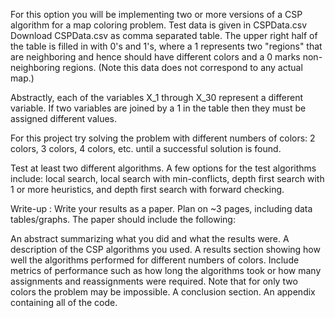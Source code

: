 For this option you will be implementing two or more versions of a CSP algorithm for a map coloring problem. Test data is given in CSPData.csv Download CSPData.csv as comma separated table. The upper right half of the table is filled in with 0's and 1's, where a 1 represents two "regions" that are neighboring and hence should have different colors and a 0 marks non-neighboring regions. (Note this data does not correspond to any actual map.)

Abstractly, each of the variables X_1 through X_30 represent a different variable. If two variables are joined by a 1 in the table then they must be assigned different values.

For this project try solving the problem with different numbers of colors: 2 colors, 3 colors, 4 colors, etc. until a successful solution is found.

Test at least two different algorithms. A few options for the test algorithms include: local search, local search with min-conflicts, depth first search with 1 or more heuristics, and depth first search with forward checking.

Write-up : Write your results as a paper. Plan on ~3 pages, including data tables/graphs. The paper should include the following:

An abstract summarizing what you did and what the results were.
A description of the CSP algorithms you used.
A results section showing how well the algorithms performed for different numbers of colors. Include metrics of performance such as how long the algorithms took or how many assignments and reassignments were required. Note that for only two colors the problem may be impossible.
A conclusion section.
An appendix containing all of the code.